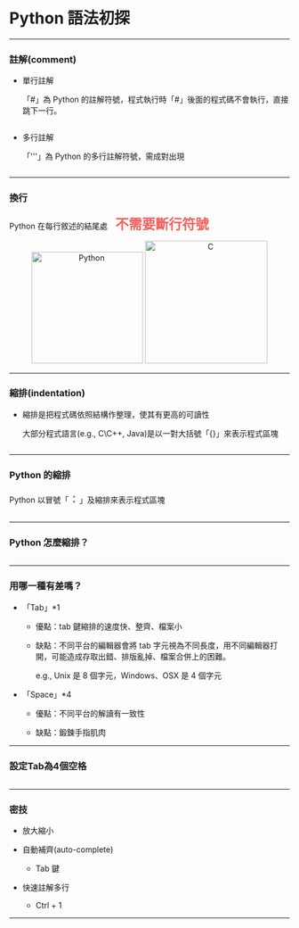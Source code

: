 # Python 語法初探 #

---

### 註解(comment) ###

* 單行註解

    「#」為 Python 的註解符號，程式執行時「#」後面的程式碼不會執行，直接跳下一行。

<center>
<img src="https://i.imgur.com/O8ieGsW.png" title="" alt=""/>
</center>


* 多行註解

    「'''」為 Python 的多行註解符號，需成對出現

<center>
<img src="https://i.imgur.com/OoT7Yy5.png" title="" alt=""/>
</center>

---

### 換行 ###

Python 在每行敘述的結尾處　<font size=5 color=f2635f><b>不需要斷行符號</b></font>

<center>

<img src="https://i.imgur.com/kKegDZx.png" title="Python" alt="Python" width="200"/>

<img src="https://i.imgur.com/s2KOPLj.png" title="C" alt="C" width="220"/>

</center>

---

### 縮排(indentation) ###

* 縮排是把程式碼依照結構作整理，使其有更高的可讀性
    
    大部分程式語言(e.g., C\C++, Java)是以一對大括號「{}」來表示程式區塊

<center>
<img src="https://i.imgur.com/y87OlDy.png" title="" alt=""/>
</center>


---


### Python 的縮排 ###

Python 以冒號「<font size=5 color=f2635f><b> : </b></font>」及縮排來表示程式區塊
    

<center>
<img src="https://i.imgur.com/y6wGMVg.png" title="" alt=""/>
</center>


---

### Python 怎麼縮排？ ###


<center>
<img src="https://i.imgur.com/M1Cgz5p.png" title="" alt=""/>
</center>


---

### 用哪一種有差嗎？ ###

* 「Tab」*1

    - 優點：tab 鍵縮排的速度快、整齊、檔案小

    -  缺點：不同平台的編輯器會將 tab 字元視為不同長度，用不同編輯器打開，可能造成存取出錯、排版亂掉、檔案合併上的困難。
    
        e.g., Unix 是 8 個字元，Windows、OSX 是 4 個字元


* 「Space」*4
    
    - 優點：不同平台的解讀有一致性

    - 缺點：鍛鍊手指肌肉
    
---

### 設定Tab為4個空格 ###


<center>
<img src="https://i.imgur.com/1lFXkyD.png" title="" alt=""/>
</center>


---

### 密技 ###

* 放大縮小

* 自動補齊(auto-complete)

  * Tab 鍵


* 快速註解多行

  * Ctrl + 1
    

---



